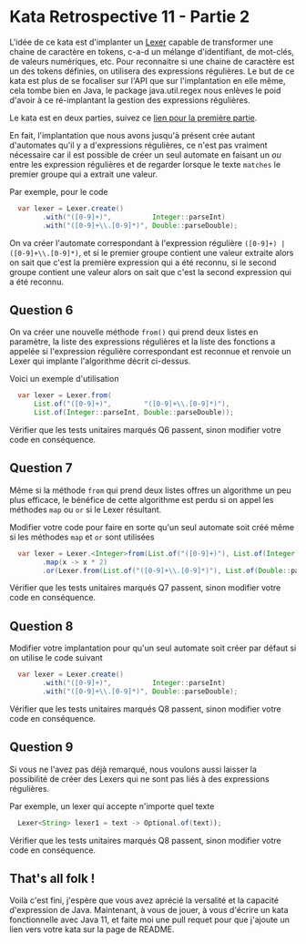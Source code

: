 # Kata Retrospective 11 - Partie 2

L'idée de ce kata est d'implanter un [Lexer](https://en.wikipedia.org/wiki/Lexer) capable de transformer une chaine de caractère en tokens, c-a-d un mélange d'identifiant, de mot-clés, de valeurs numériques, etc. Pour reconnaitre si une chaine de caractère est un des tokens définies, on utilisera des expressions régulières. Le but de ce kata est plus de se focaliser sur l'API que sur l'implantation en elle même, cela tombe bien en Java, le package java.util.regex nous enlèves le poid d'avoir à ce ré-implantant la gestion des expressions régulières.

Le kata est en deux parties, suivez ce [lien pour la première partie](kata.md).


En fait, l'implantation que nous avons jusqu'à présent crée autant d'automates qu'il y a d'expressions régulières,
ce n'est pas vraiment nécessaire car il est possible de créer un seul automate en faisant un *ou* entre les expression régulières
et de regarder lorsque le texte `matches` le premier groupe qui a extrait une valeur.

Par exemple, pour le code
```java
  var lexer = Lexer.create()
        .with("([0-9]+)",          Integer::parseInt)
        .with("([0-9]+\\.[0-9]*)", Double::parseDouble);
```
On va créer l'automate correspondant à l'expression régulière `([0-9]+) | ([0-9]+\\.[0-9]*)`,
et si le premier groupe contient une valeur extraite alors on sait que c'est la première expression qui a été reconnu,
si le second groupe contient une valeur alors on sait que c'est la second expression qui a été reconnu.


## Question 6

On va créer une nouvelle méthode `from()` qui prend deux listes en paramètre,
la liste des expressions régulières et la liste des fonctions a appelée si l'expression régulière correspondant est reconnue
et renvoie un Lexer qui implante l'algorithme décrit ci-dessus.

Voici un exemple d'utilisation
```java
  var lexer = Lexer.from(
      List.of("([0-9]+)",        "([0-9]+\\.[0-9]*)"),
      List.of(Integer::parseInt, Double::parseDouble));
```

Vérifier que les tests unitaires marqués Q6 passent, sinon modifier votre code en conséquence.


## Question 7

Même si la méthode `from` qui prend deux listes offres un algorithme un peu plus efficace, le bénéfice de cette algorithme
est perdu si on appel les méthodes `map` ou `or` si le Lexer résultant.

Modifier votre code pour faire en sorte qu'un seul automate soit créé même si les méthodes `map` et `or` sont utilisées
```java
  var lexer = Lexer.<Integer>from(List.of("([0-9]+)"), List.of(Integer::parseInt))
        .map(x -> x * 2)
        .or(Lexer.from(List.of("([0-9]+\\.[0-9]*)"), List.of(Double::parseDouble)));
```

Vérifier que les tests unitaires marqués Q7 passent, sinon modifier votre code en conséquence.


## Question 8

Modifier votre implantation pour qu'un seul automate soit créer par défaut si on utilise le code suivant
```java
  var lexer = Lexer.create()
        .with("([0-9]+)",          Integer::parseInt)
        .with("([0-9]+\\.[0-9]*)", Double::parseDouble);
```

Vérifier que les tests unitaires marqués Q8 passent, sinon modifier votre code en conséquence.


## Question 9

Si vous ne l'avez pas déjà remarqué, nous voulons aussi laisser la possibilité de créer des Lexers
qui ne sont pas liés à des expressions régulières.

Par exemple, un lexer qui accepte n'importe quel texte
```java
  Lexer<String> lexer1 = text -> Optional.of(text));
```


Vérifier que les tests unitaires marqués Q8 passent, sinon modifier votre code en conséquence.


## That's all folk !

Voilà c'est fini, j'espère que vous avez aprécié la versalité et la capacité d'expression de Java.
Maintenant, à vous de jouer, à vous d'écrire un kata fonctionnelle avec Java 11, et faite moi une pull requet
pour que j'ajoute un lien vers votre kata sur la page de README.

